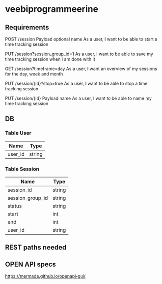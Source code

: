 # veebiprogrammeerine

## Requirements


POST /session Payload optional name
As a user, I want to be able to start a time tracking session

PUT /session?session_group_id=1
As a user, I want to be able to save my time tracking session when I am done with it

GET /session?timeframe=day
As a user, I want an overview of my sessions for the day, week and month

PUT /session/{id}?stop=true
As a user, I want to be able to stop a time tracking session

PUT /session/{id} Payload name
As a user, I want to be able to name my time tracking session

## DB

### Table User

| Name    | Type   |
| ------- | ------ |
| user_id | string |

### Table Session

| Name             | Type   |
| ----------       | ------ |
| session_id       | string |
| session_group_id | string |
| status           | string |
| start            | int    |
| end              | int    |
| user_id          | string |

## REST paths needed

## OPEN API specs

https://mermade.github.io/openapi-gui/

